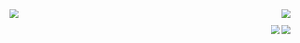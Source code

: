 <!-- Github stats-->
<a href = "https://github.com/byj9402/github-readme-stats">
  <img align = "center" src = "https://github-readme-stats.vercel.app/api?username=byj9402&show_icons=true&theme=dark" />
</a>

<!-- Github Top Langs-->
<a href = "https://github.com/byj9402/github-readme-stats">
  <img align = "right" src = "https://github-readme-stats.vercel.app/api/top-langs/?username=byj9402" />
</a>

<p>
  <!-- Github farm -->
  <p href="https://github.com/byj9402">
    <img align = "right" src="https://hits.seeyoufarm.com/api/count/incr/badge.svg?url=https%3A%2F%2Fgithub.com%2Fbyj9402&count_bg=%23000000&title_bg=%23000000&icon=github.svg&icon_color=%23E7E7E7&title=GitHub&edge_flat=false)"/>
  </p>
</p>
 
<p>
  <!-- Solved.ac Profile-->
  <p href = "https://solved.ac/byj9402">
    <img align = "right" src = "http://mazassumnida.wtf/api/mini/generate_badge?boj=byj9402" />
  </p>
</p>
